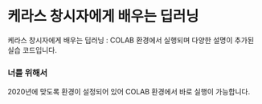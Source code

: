 # 케라스 창시자에게 배우는 딥러닝
케라스 창시자에게 배우는 딥러닝 : COLAB 환경에서 실행되며 다양한 설명이 추가된 실습 코드입니다.

### 너를 위해서
2020년에 맞도록 환경이 설정되어 있어 COLAB 환경에서 바로 실행이 가능합니다.
